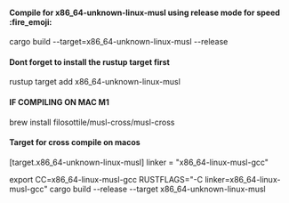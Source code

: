#### Compile for x86_64-unknown-linux-musl using release mode for speed :fire_emoji:


cargo build --target=x86_64-unknown-linux-musl --release


#### Dont forget to install the rustup target first

rustup target add x86_64-unknown-linux-musl

#### IF COMPILING ON MAC M1

brew install filosottile/musl-cross/musl-cross

#### Target for cross compile on macos
[target.x86_64-unknown-linux-musl]
linker = "x86_64-linux-musl-gcc"

export CC=x86_64-linux-musl-gcc
RUSTFLAGS="-C linker=x86_64-linux-musl-gcc" cargo build --release --target x86_64-unknown-linux-musl
